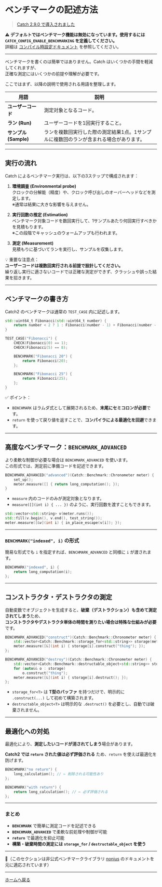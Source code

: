 # ベンチマークの記述方法

> [Catch 2.9.0 で導入されました](https://github.com/catchorg/Catch2/issues/1616)

⚠️ **デフォルトではベンチマーク機能は無効になっています。使用するには `CATCH_CONFIG_ENABLE_BENCHMARKING` を定義してください。**  
詳細は [コンパイル時設定ドキュメント](configuration.md) を参照してください。

---

ベンチマークを書くのは簡単ではありません。Catch はいくつかの手間を軽減してくれますが、  
正確な測定にはいくつかの前提や理解が必要です。

ここではまず、以降の説明で使用される用語を整理します。

| 用語 | 説明 |
|------|------|
| **ユーザーコード** | 測定対象となるコード。 |
| **ラン (Run)** | ユーザーコードを1回実行すること。 |
| **サンプル (Sample)** | ランを複数回実行した際の測定結果1点。1サンプルに複数回のランが含まれる場合があります。 |

---

## 実行の流れ

Catch によるベンチマーク実行は、以下の3ステップで構成されます：

1. **環境調査 (Environmental probe)**  
   クロックの分解能（精度）や、クロック呼び出しのオーバーヘッドなどを測定します。  
   ※通常は結果に大きな影響を与えません。

2. **実行回数の推定 (Estimation)**  
   ベンチマーク対象コードを数回実行して、1サンプルあたり何回実行すべきかを見積もります。  
   ※この段階でキャッシュのウォームアップも行われます。

3. **測定 (Measurement)**  
   見積もりに基づいてランを実行し、サンプルを収集します。

💡 重要な注意点：  
**ユーザーコードは複数回実行される前提で設計してください。**  
繰り返し実行に適さないコードでは正確な測定ができず、クラッシュや誤った結果を招きます。

---

## ベンチマークの書き方

Catch2 のベンチマークは通常の `TEST_CASE` 内に記述します。

```cpp
std::uint64_t Fibonacci(std::uint64_t number) {
    return number < 2 ? 1 : Fibonacci(number - 1) + Fibonacci(number - 2);
}

TEST_CASE("Fibonacci") {
    CHECK(Fibonacci(0) == 1);
    CHECK(Fibonacci(5) == 8);

    BENCHMARK("Fibonacci 20") {
        return Fibonacci(20);
    };

    BENCHMARK("Fibonacci 25") {
        return Fibonacci(25);
    };
}
```

✅ ポイント：

- `BENCHMARK` はラムダ式として展開されるため、**末尾にセミコロンが必要**です。
- `return` を使って戻り値を返すことで、**コンパイラによる最適化を回避**できます。

---

## 高度なベンチマーク：`BENCHMARK_ADVANCED`

より柔軟な制御が必要な場合は `BENCHMARK_ADVANCED` を使います。  
この形式では、測定前に準備コードを記述できます。

```cpp
BENCHMARK_ADVANCED("advanced")(Catch::Benchmark::Chronometer meter) {
    set_up();
    meter.measure([] { return long_computation(); });
}
```

- `measure` 内のコードのみが測定対象となります。
- `measure([](int i) { ... })` のように、実行回数を渡すこともできます。

```cpp
std::vector<std::string> v(meter.runs());
std::fill(v.begin(), v.end(), test_string());
meter.measure([&v](int i) { in_place_escape(v[i]); });
```

---

### `BENCHMARK("indexed", i)` の形式

簡易な形式でも `i` を指定すれば、`BENCHMARK_ADVANCED` と同様に `i` が渡されます。

```cpp
BENCHMARK("indexed", i) {
    return long_computation(i);
};
```

---

## コンストラクタ・デストラクタの測定

自動変数でオブジェクトを生成すると、**破棄（デストラクション）も含めて測定されてしまう**ため、  
**コンストラクタやデストラクタ単体の時間を測りたい場合は特殊な仕組みが必要**です。

```cpp
BENCHMARK_ADVANCED("construct")(Catch::Benchmark::Chronometer meter) {
    std::vector<Catch::Benchmark::storage_for<std::string>> storage(meter.runs());
    meter.measure([&](int i) { storage[i].construct("thing"); });
};

BENCHMARK_ADVANCED("destroy")(Catch::Benchmark::Chronometer meter) {
    std::vector<Catch::Benchmark::destructable_object<std::string>> storage(meter.runs());
    for (auto&& o : storage)
        o.construct("thing");
    meter.measure([&](int i) { storage[i].destruct(); });
};
```

- `storage_for<T>` は **T型のバッファ** を持つだけで、明示的に `.construct(...)` して初めて構築されます。
- `destructable_object<T>` は明示的な `.destruct()` を必要とし、自動では破棄されません。

---

## 最適化への対処

最適化により、**測定したいコードが消されてしまう**場合があります。

**Catch2 では `return` された値は必ず評価される** ため、`return` を使えば最適化を防げます。

```cpp
BENCHMARK("no return") {
    long_calculation(); // ← 削除される可能性あり
};

BENCHMARK("with return") {
    return long_calculation(); // ← 必ず評価される
};
```

---

### まとめ

- **`BENCHMARK`** で簡単に測定コードを記述できる
- **`BENCHMARK_ADVANCED`** で柔軟な前処理や制御が可能
- **`return`** で最適化を抑止可能
- **構築・破棄時間の測定には `storage_for` / `destructable_object` を使う**

---

📘（このセクションは非公式ベンチマークライブラリ [nonius](https://nonius.io/) のドキュメントを元に適応されています）

---

[ホームへ戻る](Readme.md)
